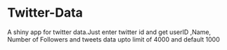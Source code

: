 # Twitter-Data
A shiny app for twitter data.Just enter twitter id and get userID ,Name, Number of Followers and tweets data upto limit of 4000 and default 1000
